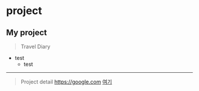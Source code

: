 # project
## My project
> Travel Diary
  * test
    * test
**************************************

>Project detail
<https://google.com> 
[여기](https://google.com)
